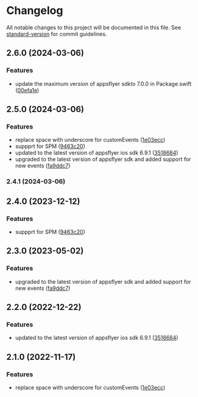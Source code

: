 # Changelog

All notable changes to this project will be documented in this file. See [standard-version](https://github.com/conventional-changelog/standard-version) for commit guidelines.

## 2.6.0 (2024-03-06)


### Features

* update the maximum version of appsflyer sdkto 7.0.0 in Package.swift ([00efa1e](https://github.com/1abhishekpandey/rudder-integration-appsflyer-ios/commit/00efa1e6d9f69bd4acf0a202435b61335dd331ce))

## 2.5.0 (2024-03-06)


### Features

* replace space with underscore for customEvents ([1e03ecc](https://github.com/1abhishekpandey/rudder-integration-appsflyer-ios/commit/1e03eccad6cca29d4eba6fc51f1365d6db3e2266))
* suppprt for SPM ([9463c20](https://github.com/1abhishekpandey/rudder-integration-appsflyer-ios/commit/9463c20c24b946f40f8c93039083da3aeadabcb8))
* updated to the latest version of appsflyer ios sdk 6.9.1 ([3518684](https://github.com/1abhishekpandey/rudder-integration-appsflyer-ios/commit/35186842184db746adcbfd33838beb6ef5fd3e11))
* upgraded to the latest version of appsflyer sdk and added support for new events ([fa9ddc7](https://github.com/1abhishekpandey/rudder-integration-appsflyer-ios/commit/fa9ddc749dfa046fe4a071dfe3bff0fd14560ce2))

### 2.4.1 (2024-03-06)

## 2.4.0 (2023-12-12)


### Features

* suppprt for SPM ([9463c20](https://github.com/rudderlabs/rudder-integration-appsflyer-ios/commit/9463c20c24b946f40f8c93039083da3aeadabcb8))

## 2.3.0 (2023-05-02)


### Features

* upgraded to the latest version of appsflyer sdk and added support for new events ([fa9ddc7](https://github.com/rudderlabs/rudder-integration-appsflyer-ios/commit/fa9ddc749dfa046fe4a071dfe3bff0fd14560ce2))

## 2.2.0 (2022-12-22)


### Features

* updated to the latest version of appsflyer ios sdk 6.9.1 ([3518684](https://github.com/rudderlabs/rudder-integration-appsflyer-ios/commit/35186842184db746adcbfd33838beb6ef5fd3e11))

## 2.1.0 (2022-11-17)


### Features

* replace space with underscore for customEvents ([1e03ecc](https://github.com/rudderlabs/rudder-integration-appsflyer-ios/commit/1e03eccad6cca29d4eba6fc51f1365d6db3e2266))
